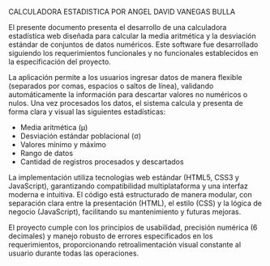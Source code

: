 CALCULADORA ESTADISTICA POR ANGEL DAVID VANEGAS BULLA


El presente documento presenta el desarrollo de una calculadora estadística web 
diseñada para calcular la media aritmética y la desviación estándar de conjuntos 
de datos numéricos. Este software fue desarrollado siguiendo los requerimientos 
funcionales y no funcionales establecidos en la especificación del proyecto.

La aplicación permite a los usuarios ingresar datos de manera flexible (separados 
por comas, espacios o saltos de línea), validando automáticamente la información 
para descartar valores no numéricos o nulos. Una vez procesados los datos, el 
sistema calcula y presenta de forma clara y visual las siguientes estadísticas:

- Media aritmética (μ)
- Desviación estándar poblacional (σ)
- Valores mínimo y máximo
- Rango de datos
- Cantidad de registros procesados y descartados

La implementación utiliza tecnologías web estándar (HTML5, CSS3 y JavaScript), 
garantizando compatibilidad multiplataforma y una interfaz moderna e intuitiva. 
El código está estructurado de manera modular, con separación clara entre la 
presentación (HTML), el estilo (CSS) y la lógica de negocio (JavaScript), 
facilitando su mantenimiento y futuras mejoras.

El proyecto cumple con los principios de usabilidad, precisión numérica (6 decimales) 
y manejo robusto de errores especificados en los requerimientos, proporcionando 
retroalimentación visual constante al usuario durante todas las operaciones.
